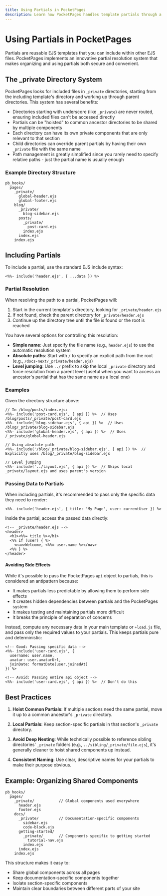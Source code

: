 ```yaml
---
title: Using Partials in PocketPages
description: Learn how PocketPages handles template partials through a convenient _private directory system that enables smart partial resolution and code reuse.
---
```


# Using Partials in PocketPages

Partials are reusable EJS templates that you can include within other EJS files. PocketPages implements an innovative partial resolution system that makes organizing and using partials both secure and convenient.

## The \_private Directory System

PocketPages looks for included files in `_private` directories, starting from the including template's directory and working up through parent directories. This system has several benefits:

- Directories starting with underscore (like `_private`) are never routed, ensuring included files can't be accessed directly
- Partials can be "hoisted" to common ancestor directories to be shared by multiple components
- Each directory can have its own private components that are only relevant to that section
- Child directories can override parent partials by having their own `_private` file with the same name
- Path management is greatly simplified since you rarely need to specify relative paths - just the partial name is usually enough

### Example Directory Structure

```
pb_hooks/
  pages/
    _private/
      global-header.ejs
      global-footer.ejs
    blog/
      _private/
        blog-sidebar.ejs
      posts/
        _private/
          post-card.ejs
        index.ejs
      index.ejs
    index.ejs
```

## Including Partials

To include a partial, use the standard EJS include syntax:

```ejs
<%%- include('header.ejs', { ...data }) %>
```

### Partial Resolution

When resolving the path to a partial, PocketPages will:

1. Start in the current template's directory, looking for `_private/header.ejs`
2. If not found, check the parent directory for `_private/header.ejs`
3. Continue up the directory tree until the file is found or the root is reached

You have several options for controlling this resolution:

- **Simple name**: Just specify the file name (e.g., `header.ejs`) to use the automatic resolution system
- **Absolute paths**: Start with `/` to specify an explicit path from the root (e.g., `/docs-next/_private/header.ejs`)
- **Level jumping**: Use `../` prefix to skip the local `_private` directory and force resolution from a parent level (useful when you want to access an ancestor's partial that has the same name as a local one)

### Examples

Given the directory structure above:

```ejs
// In /blog/posts/index.ejs:
<%%- include('post-card.ejs', { api }) %>  // Uses /blog/posts/_private/post-card.ejs
<%%- include('blog-sidebar.ejs', { api }) %>  // Uses /blog/_private/blog-sidebar.ejs
<%%- include('global-header.ejs', { api }) %>  // Uses /_private/global-header.ejs

// Using absolute path
<%%- include('/blog/_private/blog-sidebar.ejs', { api }) %>  // Explicitly uses /blog/_private/blog-sidebar.ejs

// Level jumping
<%%- include('../layout.ejs', { api }) %>  // Skips local _private/layout.ejs and uses parent's version
```

### Passing Data to Partials

When including partials, it's recommended to pass only the specific data they need to render:

```ejs
<%%- include('header.ejs', { title: 'My Page', user: currentUser }) %>
```

Inside the partial, access the passed data directly:

```ejs
<!-- _private/header.ejs -->
<header>
  <h1><%%= title %></h1>
  <%% if (user) { %>
    <nav>Welcome, <%%= user.name %></nav>
  <%% } %>
</header>
```

#### Avoiding Side Effects

While it's possible to pass the PocketPages `api` object to partials, this is considered an antipattern because:

- It makes partials less predictable by allowing them to perform side effects
- It creates hidden dependencies between partials and the PocketPages system
- It makes testing and maintaining partials more difficult
- It breaks the principle of separation of concerns

Instead, compute any necessary data in your main template or `+load.js` file, and pass only the required values to your partials. This keeps partials pure and deterministic:

```ejs
<!-- Good: Passing specific data -->
<%%- include('user-card.ejs', {
  username: user.name,
  avatar: user.avatarUrl,
  joinDate: formatDate(user.joinedAt)
}) %>

<!-- Avoid: Passing entire api object -->
<%%- include('user-card.ejs', { api }) %>  // Don't do this
```

## Best Practices

1. **Hoist Common Partials**: If multiple sections need the same partial, move it up to a common ancestor's `_private` directory.

2. **Local Partials**: Keep section-specific partials in that section's `_private` directory.

3. **Avoid Deep Nesting**: While technically possible to reference sibling directories' `_private` folders (e.g., `../sibling/_private/file.ejs`), it's generally cleaner to hoist shared components up instead.

4. **Consistent Naming**: Use clear, descriptive names for your partials to make their purpose obvious.

## Example: Organizing Shared Components

```
pb_hooks/
  pages/
    _private/           // Global components used everywhere
      header.ejs
      footer.ejs
    docs/
      _private/         // Documentation-specific components
        sidebar.ejs
        code-block.ejs
      getting-started/
        _private/       // Components specific to getting started
          tutorial-nav.ejs
        index.ejs
      index.ejs
    index.ejs
```

This structure makes it easy to:

- Share global components across all pages
- Keep documentation-specific components together
- Isolate section-specific components
- Maintain clear boundaries between different parts of your site
